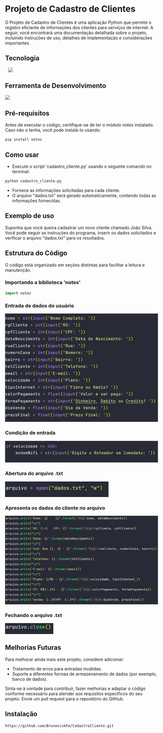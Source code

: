 
# Projeto  de  Cadastro  de  Clientes 

O Projeto de Cadastro de Clientes é uma aplicação Python que permite o registro eficiente de informações dos clientes para serviços de internet. A seguir, você encontrará uma documentação detalhada sobre o projeto, incluindo instruções de uso, detalhes de implementação e considerações importantes.

## Tecnologia

<img src="https://cdn.jsdelivr.net/gh/devicons/devicon/icons/python/python-original.svg" style="margin-left: 10px; margin-right: 10px;" align-items="center" heigth ="50" width="60"></img> 

## Ferramenta de Desenvolvimento 

<img src="https://cdn.jsdelivr.net/gh/devicons/devicon/icons/pycharm/pycharm-original-wordmark.svg" align-items="center" heigth ="50" width="60"></img>

## Pré-requisitos
Antes de executar o código, certifique-se de ter o módulo notes instalado. Caso não o tenha, você pode instalá-lo usando:

```bash
pip install notes
```

## Como usar

- Execute o script 'cadastro_cliente.py' usando o seguinte comando no terminal:

```bash
python cadastro_cliente.py
```
- Fornece as informações solicitadas para cada cliente.
- O arquivo "dados.txt" será gerado automaticamente, contendo todas as informações fornecidas.

## Exemplo de uso
Suponha que você queira cadastrar um novo cliente chamado João Silva. Você pode seguir as instruções do programa, inserir os dados solicitados e verificar o arquivo "dados.txt" para os resultados.

## Estrutura do Código

O código está organizado em seções distintas para facilitar a leitura e manutenção. 

### Importando a biblioteca 'notes'

```python
import notes 
```
### Entrada de dados do usuário

<img src="images/cadastro.png" alt="Imagem explicativa">

### Condição de entrada 

<img src="images/condicao.png" alt="Imagem explicativa">

### Abertura do arquivo .txt

<img src="images/abre_arquivo.png" alt="Imagem explicativa">
<br>

### Apresenta os dados do cliente no arquivo

<img src="images/printa.png" alt="Imagem explicativa">
<br>

### Fechando o arquivo .txt

<img src="images/fecha_arquivo.png" alt="Imagem explicativa">
<br>


## Melhorias Futuras

Para melhorar ainda mais este projeto, considere adicionar:

- Tratamento de erros para entradas inválidas.
- Suporte a diferentes formas de armazenamento de dados (por exemplo, banco de dados).

Sinta-se à vontade para contribuir, fazer melhorias e adaptar o código conforme necessário para atender aos requisitos específicos do seu projeto. Envie um pull request para o repositório do GitHub. 

## Instalação
```bash
https://github.com/BrunoviskFe/CadastroCliente.git
```
